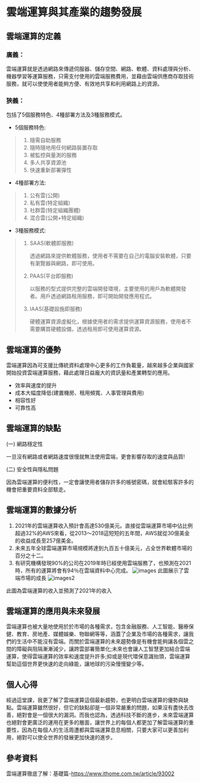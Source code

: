 # 雲端運算與其產業的趨勢發展

## 雲端運算的定義

### 廣義：
雲端運算就是透過網路來傳遞伺服器、儲存空間、網路、軟體、資料處理與分析、機器學習等運算服務，只需支付使用的雲端服務費用，並藉由雲端供應商存取技術服務，就可以使使用者能夠方便、有效地共享和利用網路上的資源。

### 狹義：
包括了5個服務特色、4種部署方法及3種服務模式。
* 5個服務特色:
> 1. 隨需自助服務
> 2. 隨時隨地用任何網路裝置存取
> 3. 被監控與量測的服務
> 4. 多人共享資源池
> 5. 快速重新部署彈性

* 4種部署方法:
> 1. 公有雲(公開)
> 2. 私有雲(特定組織)
> 3. 社群雲(特定組織團體)
> 4. 混合雲(公開+特定組織)

* 3種服務模式:
> 1. SAAS(軟體即服務)
> 
>     透過網路來提供軟體服務，使用者不需要在自己的電腦安裝軟體，只要有瀏覽器與網路，即可使用。
> 2. PAAS(平台即服務)
> 
>     以服務的型式提供完整的雲端開發環境，主要使用的用戶為軟體開發者。用戶透過網路租用服務，即可開始開發應用程式。 
> 3. IAAS(基礎設施即服務)
>
>     硬體運算資源虛擬化，根據使用者的需求提供運算資源服務，使用者不需要購買硬體設備，透過租用即可使用運算資源。

## 雲端運算的優勢
雲端運算因為可支援比傳統資料處理中心更多的工作負載量，越來越多企業與國家開始投資雲端運算服務，藉此處理日益龐大的資訊量和產業轉型的應用。

* 效率與速度的提升
* 成本大幅度降低(建置機房、租用頻寬、人事管理與費用)
* 相容性好
* 可靠性高

## 雲端運算的缺點
(一) 網路穩定性
<p>
一旦沒有網路或者網路速度很慢就無法使用雲端，更會影響存取的速度與品質!
<p>
(二) 安全性與隱私問題
<p>
因為雲端運算的便利性，一定會讓使用者儲存許多的帳號密碼，就會給駭客許多的機會把重要資料全部駭走。

## 雲端運算的數據分析
1. 2021年的雲端運算收入預計會高達530億美元。直接從雲端運算市場中佔比例超過32%的AWS來看，從2013～2018這短短的五年間，AWS就從30億美金的收益成長至257億美金。
2. 未來五年全球雲端運算市場規模將達到九百五十億美元，占全世界軟體市場的百分之十二。
3. 有研究機構發現90%的公司在2019年時已經使用雲端服務了，也預測在2021時，所有的運算將會有94％在雲端資料中心完成。
![images](https://user-images.githubusercontent.com/79895812/111881486-8e245e00-89eb-11eb-9f89-12e40ebaefee.png)
此圖展示了雲端市場的成長
![images2](https://user-images.githubusercontent.com/79895812/111881609-2d495580-89ec-11eb-842b-718dbb0f2473.png)

此圖為雲端運算的收入並預測了2021年的收入
## 雲端運算的應用與未來發展
雲端運算也被大量地使用於於市場的各種需求，包含金融服務、人工智能、醫療保健、教育、房地產、媒體娛樂、物聯網等等，涵蓋了企業及市場的各種需求，讓我們的生活中不能沒有雲端。而關於雲端運算的未來趨勢像是有機會能夠讓各個雲之間的障礙與阻隔漸漸減少，讓跨雲部署簡單化;未來也會讓人工智慧更加結合雲端運算，使得雲端運算的效率和速度提升許多;抑或是現代環保意識抬頭，雲端運算幫助這個世界更快速的走向綠能，讓地球的污染慢慢變少等。

## 個人心得
經過這堂課，我更了解了雲端運算這個最新趨勢，也更明白雲端運算的優勢與缺點。雲端運算雖然很好，但它的缺點卻是一個非常嚴重的問題，如果沒有盡快去改善，絕對會是一個很大的漏洞。而我也認為，透過科技不斷的進步，未來雲端運算也絕對會更廣泛的運用在更多的層面，讓世界上的每個人都更加了解雲端運算的重要性，因為在每個人的生活周遭都與雲端運算息息相關，只要大家可以更善加利用，絕對可以使全世界的發展更加快速的進步。
## 參考資料
雲端運算徹底了解：基礎篇-https://www.ithome.com.tw/article/93002

